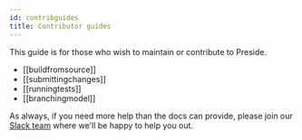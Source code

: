 ```yaml
---
id: contribguides
title: Contributor guides
---
```


This guide is for those who wish to maintain or contribute to Preside.

* [[buildfromsource]]
* [[submittingchanges]]
* [[runningtests]]
* [[branchingmodel]]

As always, if you need more help than the docs can provide, please join our [Slack team](https://preside.org/slack) where we'll be happy to help you out.